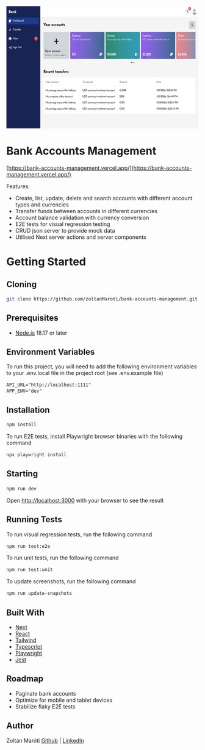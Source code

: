 <img src="./public/images/bank-accounts-management.gif" width="640" height="320" />

# Bank Accounts Management
[https://bank-accounts-management.vercel.app/](https://bank-accounts-management.vercel.app/)

Features:

-   Create, list, update, delete and search accounts with different account types and currencies
-   Transfer funds between accounts in different currencies
-   Account balance validation with currency conversion
-   E2E tests for visual regression testing
-   CRUD json server to provide mock data
-   Utilised Next server actions and server components

# Getting Started

## Cloning

```bash
git clone https://github.com/zoltanMaroti/bank-accounts-management.git
```

## Prerequisites

-   [Node.js](https://nodejs.org/) 18.17 or later

## Environment Variables

To run this project, you will need to add the following environment variables to your .env.local file in the project root (see .env.example file)

```
API_URL="http://localhost:1111"
APP_ENV="dev"
```

## Installation

```bash
npm install
```

To run E2E tests, install Playwright browser binaries with the following command

```bash
npx playwright install
```

## Starting

```bash
npm run dev
```

Open [http://localhost:3000](http://localhost:3000) with your browser to see the result

## Running Tests

To run visual regression tests, run the following command

```bash
npm run test:e2e
```

To run unit tests, run the following command

```bash
npm run test:unit
```

To update screenshots, run the following command

```bash
npm run update-snapshots
```

## Built With

-   [Next](https://nextjs.org/)
-   [React](https://react.dev/)
-   [Tailwind](https://tailwindcss.com/)
-   [Typescript](https://www.typescriptlang.org/)
-   [Playwright](https://playwright.dev/)
-   [Jest](https://jestjs.io/)

## Roadmap

-   Paginate bank accounts
-   Optimize for mobile and tablet devices
-   Stabilize flaky E2E tests

## Author

Zoltán Maróti [Github](https://www.github.com/zoltanMaroti) | [LinkedIn](https://www.linkedin.com/in/zoltan-maroti/)
